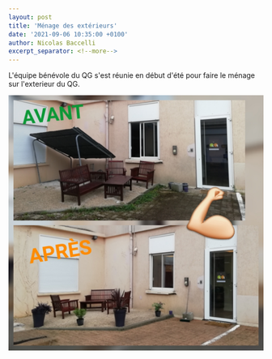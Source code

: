```yaml
---
layout: post
title: 'Ménage des extérieurs'
date: '2021-09-06 10:35:00 +0100'
author: Nicolas Baccelli
excerpt_separator: <!--more-->
---
```

L'équipe bénévole du QG s'est réunie en début d'été pour faire le ménage sur l'exterieur du QG.
<!--more-->
![Avant / Après](/assets/menage-ext-avant-apres.jpg)
